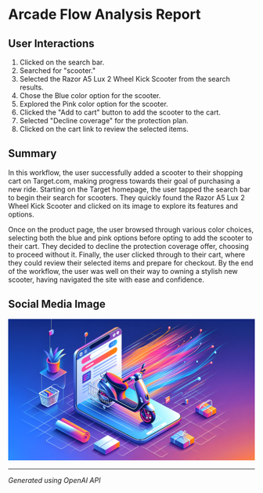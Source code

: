 # Arcade Flow Analysis Report

## User Interactions

1. Clicked on the search bar.  
2. Searched for "scooter."  
3. Selected the Razor A5 Lux 2 Wheel Kick Scooter from the search results.  
4. Chose the Blue color option for the scooter.  
5. Explored the Pink color option for the scooter.  
6. Clicked the "Add to cart" button to add the scooter to the cart.  
7. Selected "Decline coverage" for the protection plan.  
8. Clicked on the cart link to review the selected items.  

## Summary

In this workflow, the user successfully added a scooter to their shopping cart on Target.com, making progress towards their goal of purchasing a new ride. Starting on the Target homepage, the user tapped the search bar to begin their search for scooters. They quickly found the Razor A5 Lux 2 Wheel Kick Scooter and clicked on its image to explore its features and options.

Once on the product page, the user browsed through various color choices, selecting both the blue and pink options before opting to add the scooter to their cart. They decided to decline the protection coverage offer, choosing to proceed without it. Finally, the user clicked through to their cart, where they could review their selected items and prepare for checkout. By the end of the workflow, the user was well on their way to owning a stylish new scooter, having navigated the site with ease and confidence.

## Social Media Image

![Social Media Image](social_media_image.png)

---
*Generated using OpenAI API*
